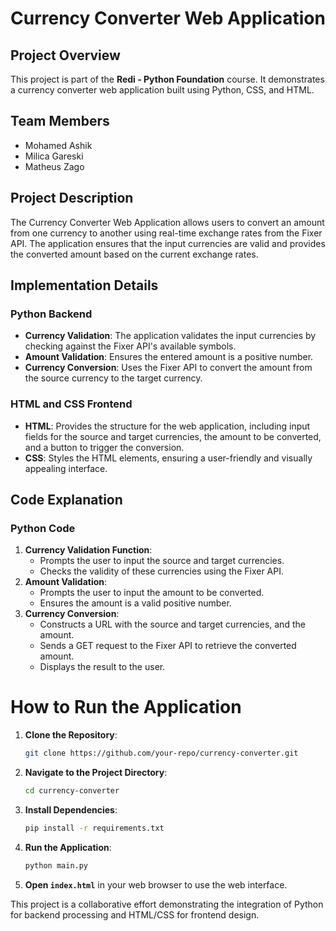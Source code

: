 # Currency Converter Web Application

## Project Overview
This project is part of the **Redi - Python Foundation** course. It demonstrates a currency converter web application built using Python, CSS, and HTML.

## Team Members
- Mohamed Ashik
- Milica Gareski
- Matheus Zago

## Project Description
The Currency Converter Web Application allows users to convert an amount from one currency to another using real-time exchange rates from the Fixer API. The application ensures that the input currencies are valid and provides the converted amount based on the current exchange rates.

## Implementation Details

### Python Backend
- **Currency Validation**: The application validates the input currencies by checking against the Fixer API's available symbols.
- **Amount Validation**: Ensures the entered amount is a positive number.
- **Currency Conversion**: Uses the Fixer API to convert the amount from the source currency to the target currency.

### HTML and CSS Frontend
- **HTML**: Provides the structure for the web application, including input fields for the source and target currencies, the amount to be converted, and a button to trigger the conversion.
- **CSS**: Styles the HTML elements, ensuring a user-friendly and visually appealing interface.

## Code Explanation

### Python Code
1. **Currency Validation Function**: 
   - Prompts the user to input the source and target currencies.
   - Checks the validity of these currencies using the Fixer API.
2. **Amount Validation**: 
   - Prompts the user to input the amount to be converted.
   - Ensures the amount is a valid positive number.
3. **Currency Conversion**: 
   - Constructs a URL with the source and target currencies, and the amount.
   - Sends a GET request to the Fixer API to retrieve the converted amount.
   - Displays the result to the user.


# How to Run the Application
1. **Clone the Repository**:
   ```sh
   git clone https://github.com/your-repo/currency-converter.git
   ```
2. **Navigate to the Project Directory**:
   ```sh
   cd currency-converter
   ```
3. **Install Dependencies**:
   ```sh
   pip install -r requirements.txt
   ```
4. **Run the Application**:
   ```sh
   python main.py
   ```
5. **Open `index.html`** in your web browser to use the web interface.

This project is a collaborative effort demonstrating the integration of Python for backend processing and HTML/CSS for frontend design.